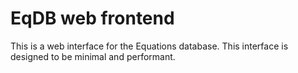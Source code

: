 EqDB web frontend
=================
This is a web interface for the Equations database. This interface is designed
to be minimal and performant.
